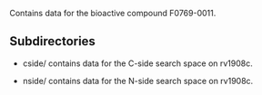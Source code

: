 Contains data for the bioactive compound F0769-0011.

## Subdirectories

- cside/ contains data for the C-side search space on rv1908c.

- nside/ contains data for the N-side search space on rv1908c.


